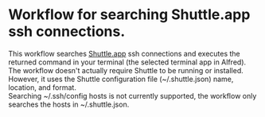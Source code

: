 # Workflow for searching Shuttle.app ssh connections.
This workflow searches [Shuttle.app](http://fitztrev.github.io/shuttle/) ssh connections and executes the returned command in your terminal (the selected terminal app in Alfred).  
The workflow doesn't actually require Shuttle to be running or installed. However, it uses the Shuttle configuration file (~/.shuttle.json) name, location, and format.  
Searching ~/.ssh/config hosts is not currently supported, the workflow only searches the hosts in ~/.shuttle.json.  